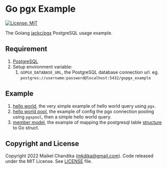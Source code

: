 # Go pgx Example

[![License: MIT](https://img.shields.io/badge/License-MIT-blue.svg)](/LICENSE)

The Golang [jackc/pgx](https://github.com/jackc/pgx) PostgreSQL usage example.

## Requirement

1. [PostgreSQL](https://www.postgresql.org/download/)
2. Setup environment variable:
   1. `GOPGX_DATABASE_URL`, the PostgreSQL database connection url. eg. `postgres://username:password@localhost:5432/gopgx_example`

## Example

1. [hello world](/cmd/helloworld/main.go), the very simple example of hello world query using `pgx`.
2. [hello world pool](/cmd/helloworldpool/main.go), the example of config the pgx connection pooling using `pgxpool`, then a simple hello world query.
3. [member model](/internal/models/model.go), the example of mapping the postgresql table [structure](/scripts/database.sql) to Go struct.

## Copyright and License

Copyright 2022 Maikel Chandika (mkdika@gmail.com). Code released under the MIT License. See [LICENSE](/LICENSE) file.